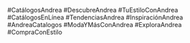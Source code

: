 #CatálogosAndrea
#DescubreAndrea
#TuEstiloConAndrea
#CatálogosEnLínea
#TendenciasAndrea
#InspiraciónAndrea
#AndreaCatalogos
#ModaYMásConAndrea
#ExploraAndrea
#CompraConEstilo